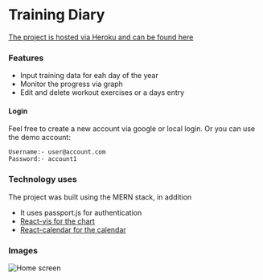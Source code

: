 # Training Diary

[The project is hosted via Heroku and can be found here](https://training-diary.herokuapp.com/)

### Features

-   Input training data for eah day of the year
-   Monitor the progress via graph
-   Edit and delete workout exercises or a days entry

#### Login

Feel free to create a new account via google or local login. Or you can use the demo account:

```
Username:- user@account.com
Password:- account1
```

### Technology uses

The project was built using the MERN stack, in addition

-   It uses passport.js for authentication
-   [React-vis for the chart](https://uber.github.io/react-vis/)
-   [React-calendar for the calendar](https://www.npmjs.com/package/react-calendar)

### Images

![Home screen](https://imgur.com/a/4KzKSeb)
